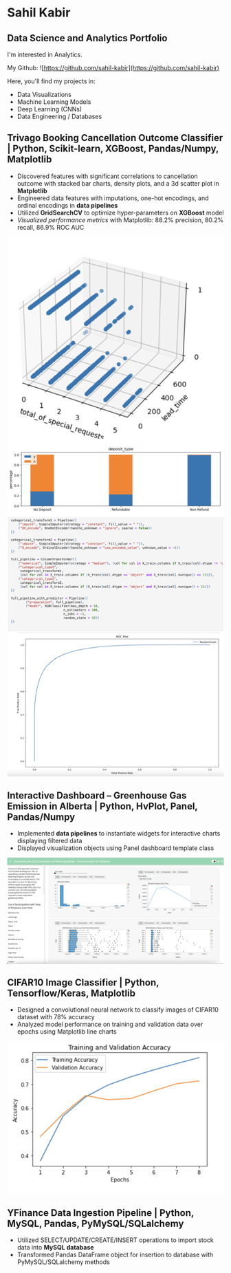 # Sahil Kabir
## Data Science and Analytics Portfolio
I'm interested in Analytics. 

My Github: ![https://github.com/sahil-kabir](https://github.com/sahil-kabir)

Here, you'll find my projects in:
 - Data Visualizations
 - Machine Learning Models
 - Deep Learning (CNNs)
 - Data Engineering / Databases

## Trivago Booking Cancellation Outcome Classifier | Python, Scikit-learn, XGBoost, Pandas/Numpy, Matplotlib 
 - Discovered features with significant correlations to cancellation outcome with stacked bar charts, density plots, and a 3d scatter plot in **Matplotlib**  
 -	Engineered data features with imputations, one-hot encodings, and ordinal encodings in **data pipelines**
 -	Utilized **GridSearchCV** to optimize hyper-parameters on **XGBoost** model
 -	*Visualized performance metrics* with Matplotlib: 88.2% precision, 80.2% recall, 86.9% ROC AUC

![](Images/3d.png)
![](Images/bar1.png)
![](Images/pipeline.png)
![](Images/roc.png)

## Interactive Dashboard – Greenhouse Gas Emission in Alberta | Python, HvPlot, Panel, Pandas/Numpy
 -	Implemented **data pipelines** to instantiate widgets for interactive charts displaying filtered data
 -	Displayed visualization objects using Panel dashboard template class

![](Images/dashboard.png)

## CIFAR10 Image Classifier | Python, Tensorflow/Keras, Matplotlib
 - Designed a convolutional neural network to classify images of CIFAR10 dataset with 78% accuracy
 - Analyzed model performance on training and validation data over epochs using Matplotlib line charts

![](Images/CV.png)

## YFinance Data Ingestion Pipeline | Python, MySQL, Pandas, PyMySQL/SQLalchemy
 -	Utilized SELECT/UPDATE/CREATE/INSERT operations to import stock data into **MySQL database**
 -	Transformed Pandas DataFrame object for insertion to database with PyMySQL/SQLalchemy methods
